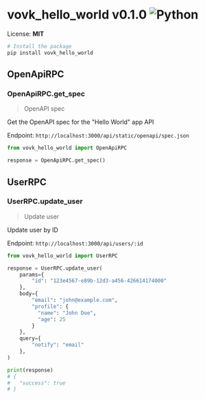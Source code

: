 

# vovk_hello_world v0.1.0 ![Python](https://img.shields.io/badge/python-3670A0?style=for-the-badge&logo=python&logoColor=ffdd54)




License: **MIT**

```bash
# Install the package
pip install vovk_hello_world
```



## OpenApiRPC
        
### OpenApiRPC.get_spec
> OpenAPI spec

Get the OpenAPI spec for the "Hello World" app API

Endpoint: `http://localhost:3000/api/static/openapi/spec.json`

```py
from vovk_hello_world import OpenApiRPC

response = OpenApiRPC.get_spec()


```
        
    


## UserRPC
        
### UserRPC.update_user
> Update user

Update user by ID

Endpoint: `http://localhost:3000/api/users/:id`

```py
from vovk_hello_world import UserRPC

response = UserRPC.update_user(
    params={
        "id": "123e4567-e89b-12d3-a456-426614174000"
    },
    body={
        "email": "john@example.com",
        "profile": {
          "name": "John Doe",
          "age": 25
        }
    },
    query={
        "notify": "email"
    },
)

print(response)
# {
#   "success": true
# }
```
        
    

